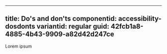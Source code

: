 ---
title: Do's and don'ts
componentid: accessibility-dosdonts
variantid: regular
guid: 42fcb1a8-4885-4b43-9909-a82d42d247ce
----

Lorem ipsum
